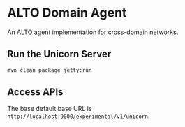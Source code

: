 # ALTO Domain Agent

An ALTO agent implementation for cross-domain networks.

## Run the Unicorn Server

``` sh
mvn clean package jetty:run
```

## Access APIs

The base default base URL is `http://localhost:9000/experimental/v1/unicorn`.
